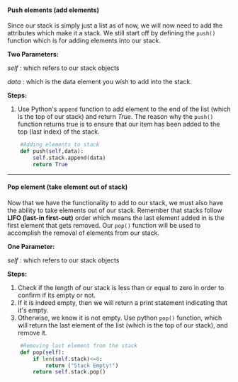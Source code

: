
 #### Push elements (add elements)

 Since our stack is simply just a list as of now, we will now need to add the attributes which make it a stack. We still start off by defining the `push()` function which is for adding elements into our stack. 

 **Two Parameters:** 

 *self :*   which refers to our stack objects 

 *data* : which is the data element you wish to add into the stack.

 **Steps:**

 1. Use Python's `append` function to add element to the end of the list (which is the top of our stack) and return *True*. The reason why the `push()` function returns true is to ensure that our item has been added to the top (last index) of the stack.

 ```python
     #Adding elements to stack
     def push(self,data):
         self.stack.append(data)
         return True
 ```

 ---

 #### Pop element (take element out of stack)

 Now that we have the functionality to add to our stack, we must also have the ability to take elements out of our stack. Remember that stacks follow **LIFO (last-in first-out)** order which means the last element added in is the first element that gets removed. Our `pop()` function will be used to accomplish the removal of elements from our stack.

 **One Parameter:** 

 *self :*   which refers to our stack objects 

 **Steps:**

 1. Check if the length of our stack is less than or equal to zero in order to confirm if its empty or not. 
 2. If it is indeed empty, then we will return a print statement indicating that it's empty. 
 3. Otherwise, we know it is not empty. Use python `pop()` function, which will return the last element of the list (which is the top of our stack), and remove it.

 ```python
     #Removing last element from the stack
     def pop(self):
         if len(self.stack)<=0:
             return ("Stack Empty!")
         return self.stack.pop()
 ```

